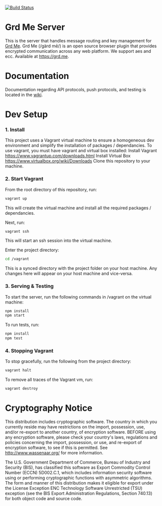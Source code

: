 [![Build Status](https://travis-ci.org/grdme/grd.me-server.svg)](https://travis-ci.org/grdme/grd.me-server)

Grd Me Server
=============

This is the server that handles message routing and key management for [Grd Me](https://github.com/grdme/grd.me). Grd Me (/ɡärd mē/) is an open source browser plugin that provides encrypted communication across any web platform.  We support aes and ecc. Available at https://grd.me.

Documentation
==============
Documentation regarding API protocols, push protocols, and testing is located in the [wiki](https://github.com/grdme/grd.me-server/wiki).

Dev Setup
==============
### 1. Install
This project uses a Vagrant virtual machine to ensure a homogeneous dev environment and simplify the installation of packages / dependancies.
To use vagrant, you must have vagrant and virtual box installed:
  Install Vagrant <https://www.vagrantup.com/downloads.html>
  Install Virtual Box <https://www.virtualbox.org/wiki/Downloads>
Clone this repository to your machine.
### 2. Start Vagrant
From the root directory of this repository, run:
```bash
vagrant up
```
This will create the virtual machine and install all the required packages / dependancies.

Next, run:
```bash
vagrant ssh
```
This will start an ssh session into the virtual machine.

Enter the project directory:
```bash
cd /vagrant
```
This is a synced directory with the project folder on your host machine. Any changes here will appear on your host machine and vice-versa.
### 3. Serving & Testing
To start the server, run the following commands in /vagrant on the virtual machine:
```bash
npm install
npm start
```
To run tests, run:
```bash
npm install
npm test
```
### 4. Stopping Vagrant
To stop gracefully, run the following from the project directory:
```bash
vagrant halt
```
To remove all traces of the Vagrant vm, run:
```bash
vagrant destroy
```

Cryptography Notice
======================

This distribution includes cryptographic software. The country in which you currently reside may have restrictions on the import, possession, use, and/or re-export to another country, of encryption software.
BEFORE using any encryption software, please check your country's laws, regulations and policies concerning the import, possession, or use, and re-export of encryption software, to see if this is permitted.
See <http://www.wassenaar.org/> for more information.

The U.S. Government Department of Commerce, Bureau of Industry and Security (BIS), has classified this software as Export Commodity Control Number (ECCN) 5D002.C.1, which includes information security software using or performing cryptographic functions with asymmetric algorithms.
The form and manner of this distribution makes it eligible for export under the License Exception ENC Technology Software Unrestricted (TSU) exception (see the BIS Export Administration Regulations, Section 740.13) for both object code and source code.
